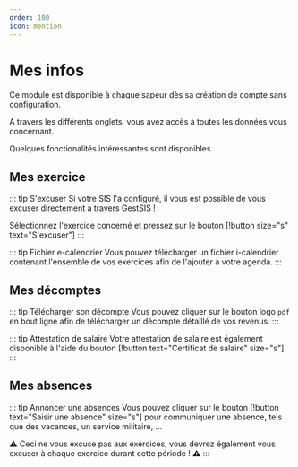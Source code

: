 ```yaml
---
order: 100
icon: mention
---
```


# Mes infos

Ce module est disponible à chaque sapeur dès sa création de compte sans configuration.

A travers les différents onglets, vous avez accès à toutes les données vous concernant.

Quelques fonctionalités intéressantes sont disponibles.

## Mes exercice

::: tip S'excuser
Si votre SIS l'a configuré, il vous est possible de vous excuser directement à travers GestSIS !

Sélectionnez l'exercice concerné et pressez sur le bouton [!button size="s" text="S'excuser"]
:::

::: tip Fichier e-calendrier
Vous pouvez télécharger un fichier i-calendrier contenant l'ensemble de vos exercices afin de l'ajouter à votre agenda.
:::

## Mes décomptes

::: tip Télécharger son décompte
Vous pouvez cliquer sur le bouton logo `pdf` en bout ligne afin de télécharger un décompte détaillé de vos revenus.
:::

::: tip Attestation de salaire
Votre attestation de salaire est également disponible à l'aide du bouton [!button text="Certificat de salaire" size="s"]
:::

## Mes absences

::: tip Annoncer une absences
Vous pouvez cliquer sur le bouton [!button text="Saisir une absence" size="s"] pour communiquer une absence, tels que des vacances, un service militaire, ...

:warning: Ceci ne vous excuse pas aux exercices, vous devrez également vous excuser à chaque exercice durant cette période ! :warning:
:::
